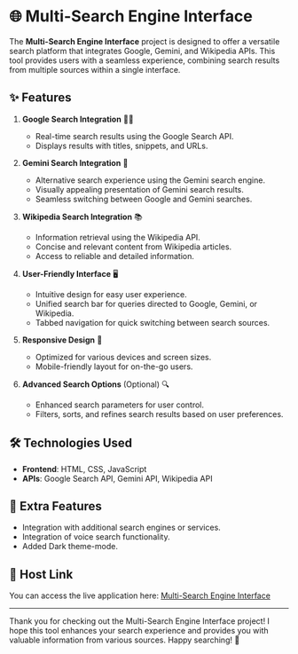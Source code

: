 # 🌐 Multi-Search Engine Interface

The **Multi-Search Engine Interface** project is designed to offer a versatile search platform that integrates Google, Gemini, and Wikipedia APIs. This tool provides users with a seamless experience, combining search results from multiple sources within a single interface.

## ✨ Features

1. **Google Search Integration** 🕵️‍♂️
   - Real-time search results using the Google Search API.
   - Displays results with titles, snippets, and URLs.

2. **Gemini Search Integration** 🌟
   - Alternative search experience using the Gemini search engine.
   - Visually appealing presentation of Gemini search results.
   - Seamless switching between Google and Gemini searches.

3. **Wikipedia Search Integration** 📚
   - Information retrieval using the Wikipedia API.
   - Concise and relevant content from Wikipedia articles.
   - Access to reliable and detailed information.

4. **User-Friendly Interface** 🖥️
   - Intuitive design for easy user experience.
   - Unified search bar for queries directed to Google, Gemini, or Wikipedia.
   - Tabbed navigation for quick switching between search sources.

5. **Responsive Design** 📱
   - Optimized for various devices and screen sizes.
   - Mobile-friendly layout for on-the-go users.

6. **Advanced Search Options** (Optional) 🔍
   - Enhanced search parameters for user control.
   - Filters, sorts, and refines search results based on user preferences.

## 🛠️ Technologies Used

- **Frontend**: HTML, CSS, JavaScript
- **APIs**: Google Search API, Gemini API, Wikipedia API

## 🌟 Extra Features

- Integration with additional search engines or services.
- Integration of voice search functionality.
- Added Dark theme-mode.

## 🔗 Host Link

You can access the live application here: [Multi-Search Engine Interface](https://amisha2912.github.io/Multi-Search-Engine/)

---

Thank you for checking out the Multi-Search Engine Interface project! I hope this tool enhances your search experience and provides you with valuable information from various sources. Happy searching! 🌟
